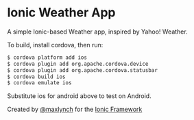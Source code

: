 Ionic Weather App
==========================

A simple Ionic-based Weather app, inspired by Yahoo! Weather.

To build, install cordova, then run:

```bash
$ cordova platform add ios
$ cordova plugin add org.apache.cordova.device
$ cordova plugin add org.apache.cordova.statusbar
$ cordova build ios
$ cordova emulate ios
```

Substitute ios for android above to test on Android.

Created by [@maxlynch](http://twitter.com/maxlynch) for the [Ionic Framework](http://ionicframework.com/)
